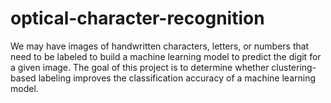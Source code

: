 # optical-character-recognition
We may have images of handwritten characters, letters, or numbers that need to be labeled to build a machine learning model to predict the digit for a given image. The goal of this project is to determine whether clustering-based labeling improves the classification accuracy of a machine learning model.
